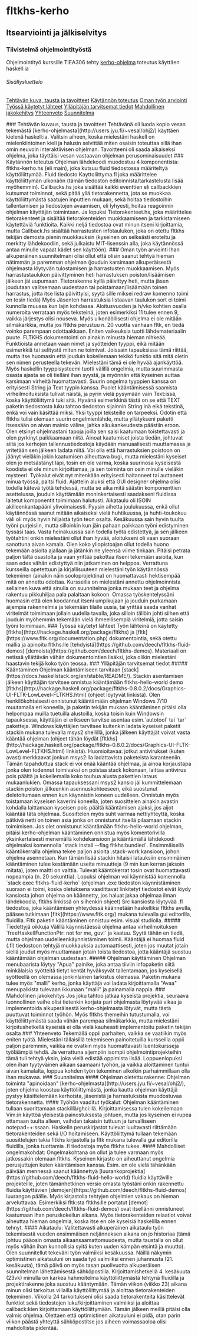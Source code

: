 # fltkhs-kerho


## Itsearviointi ja jälkiselvitys


### Tiivistelmä ohjelmointityöstä
Ohjelmointityö kurssille TIEA306 tehty [kerho-ohjelma](http://users.jyu.fi/~vesal/ohj2/) toteutus käyttäen haskell:ia


###### Sisällysluettelo
[Tehtävän kuva, tausta ja tavoitteet](#tehtava)
[Käytännön toteutus](#toteutus)
[Oman työn arviointi](#arviointi)
[Työssä käytetyt lähteet](#lähteet)
[Ylläpitäjän tarvitsemat tiedot](#ylläpidolle)
[Mahdollinen jakokehitys](#jatkokehitys)
[Yhteenveto](#yhteenveto)
[Suunnitelma](#suunnitelma)


<a name="tehtava"/>
### Tehtävän kuvaus, tausta ja tavoitteet
Tehtävänä oli luoda kopio vesan tekemästä [kerho-ohjelmasta](http://users.jyu.fi/~vesal/ohj2/) käyttäen kielenä haskell:ia. Valitsin aiheen, koska mielestäni haskell on mielenkiintoinen kieli ja halusin selvittää miten osaisin toteuttaa sillä ihan omin neuvoin interaktiivisen ohjelman. Tavoitteeni oli saada aikaiseksi ohjelma, joka täyttäisi vesan vastaavan ohjelman perusominaisuudet


<a name="toteutus"/>
### Käytännön toteutus
Ohjelman lähdekoodi muodostuu 4 komponentista: fltkhs-kerho.hs (eli main), joka kutsuu fluid tiedostossa määriteltyä käyttöliittymää. Fluid tiedosto Kayttoliittyma.fl joka määrittelee käyttöliittymän ulkonäön (tämän tiedoston editoinnista/tarkastelusta lisää myöhemmin). Callbacks.hs joka sisältää kaikki eventtien eli callbackkien kutsumat toiminnot, sekä pitää yllä tietorakennetta, jota se muokkaa käyttöliittymästä saatujen inputtien mukaan, sekä hoitaa tiedostoihin tallentamisen ja tiedostojen avaamisen, eli lyhyesti, hoitaa reagoinnin ohjelman käyttäjän toimintaan. Ja lopuksi Tietorakenteet.hs, joka määrittelee tietorakenteet ja sisältää tietorakenteiden muokkaamiseen ja tarkistamiseen käytettäviä funktioita. Kaikki neljä tiedostoa ovat minun itseni kirjoittamia, mutta Callback.hs sisältää harrastusten infotaulukon, joka on otettu fltkhs tekijän demosta pienin muokkauksin (kyseinen on selkeästi eroteltu ja merkitty lähdekoodiin, sekä julkaistu MIT-lisenssin alla, joka käytännössä antaa minulle vapaat kädet sen käyttöön).


<a name="arviointi"/>
### Oman työn arviointi
Ihan alkuperäinen suunnitelmani olisi ollut että olisin saanut tehtyä hieman nätimmän ja paremman ohjelman (jouduin karsimaan alkuperäisestä ohjelmasta löytyvän tulostamisen ja harrastusten muokkaamisen. Myös harrastustaulukon päivittyminen heti harrastuksen poiston/lisäämisen jälkeen jäi uupumaan. Tietorakenne kyllä päivittyy heti, mutta jäsen joudutaan valitsemaan uudestaan tai poistamaan/lisäämään toinen harrastus, jotta itse lista päivittyisi, syytä sille miksei redraw komenno toimi en tosin tiedä) Myös Jäsenten harrastuksia listaavan taulukon sort ei toimi kunnolla muussa kun lajin kohdassa. Aloitusvuoden ja h/vko kohtien osalla numeroita verrataan myös teksteinä, joten esimerkiksi 11 tulee ennen 9, vaikka järjestys olisi nouseva. Myös ulkonäöllisesti ohjelma ei ole mitään silmäkarkkia, mutta jos fltkhs perustuu n. 20 vuotta vanhaan fltk, en tiedä voinko parempaan odottaakkaan. Eniten vaikeuksia tuotti lähdemateriaalin puute. FLTKHS dokumentointi on ainakin minusta hieman nihkeää. Funktioista annetaan vaan nimet ja syötteiden tyyppi, eikä mitään esimerkkiä tai selitystä miten ne toimivat. Joissain tapauksissa tämä riittää, mutta itse huomasin että jouduin kokeilemaan tekikö funktio sitä mitä oletin sen nimen perusteella tekevän. Mielestäni tämä ei ole hyvää ajankäyttöä. Myös haskellin tyyppisysteemi tuotti välillä ongelmia, mutta suurimmasta osasta ajasta se oli tielläni ihan syystä, ja myönnän että kyseinen auttaa karsimaan virheitä huomattavasti. Suurin ongelma tyyppien kanssa on erityisesti String ja Text tyypin kanssa. Puolet kääntämisessä saamista virheilmoituksista tulivat näistä, ja pyrin vielä pysymään vain Text:issä, koska käyttöliittymä tuki sitä. Hyvänä esimerkkinä tästä on se että TEXT paketin tiedostosta luku tahtoo tiedoston sijainnin String:inä eikä tekstinä, enkä voi vain käsittää miksi. Yksi tyyppi teksteille on tarpeeksi. Odotin että fltkhs tulisi olemaan suurin ongelmienlähde, mutta yllätykseni paketti itsessään on aivan mainio väline, jahka alkukankeudesta päästiin eroon. Olen etsinyt ohjelmastani tapoja joilla sen saisi kaatumaan toistettavasti ja olen pyrkinyt paikkaamaan niitä. Ainoat kaatumiset joista tiedän, johtuvat siitä jos kerhojen tallennustiedostoja käydään manuaalisesti muuttamassa ja yritetään sen jälkeen ladata niitä. Voi olla että harrastuksien poistoon on jäänyt vieläkin jokin kaatumisen aiheuttava bugi, mutta mielestäni kyseiset olen jo metsästänyt läpi, tosin en ole varma, koska suurinosa kyseisestä koodista ei ole minun kirjoittamaa, ja sen toiminta on osin minulle vieläkin mysteeri. Työkalut eivät nyt mitenkään erityisesti haitanneet tai auttaneet minua työssä, paitsi fluid. Ajattelin aluksi että GUI designer ohjelma olisi todella kätevä työtä tehdessä, mutta se aika mitä säästin komponenttien asettelussa, jouduin käyttämään moninkertaisesti saadakseni fluidissa laitetut komponentit toimimaan halutusti. Aikataulu oli ISOIN akilleenkantapääni ylivoimaisesti. Pyysin aihetta joulukuussa, enkä ollut käytännössä saanut mitään aikaiseksi vielä huhtikuussa, ja huhti-toukokuu väli oli myös hyvin hiljaista työn teon osalta. Kesäkuussa sain hyvin tuulta työni purjeisiin, mutta silloinkin kun jäin pahaan paikkaan työni edistyminen tyssäsi taas. Vasta heinäkuussa sain todella työtä edistettyä, ja sen jälkeen työtahtini onkin mielestäni ollut ihan hyvää, aloitukseni oli vaan suoraan sanottuna aivan kamala. Olen koko yliopistoajan ollut todella huono tekemään asioita ajallaan ja jätänkin ne yleensä viime tinkaan. Pitäisi petrata paljon tältä osastolta ja vaan yrittää pakottaa itseni tekemään asioita, kun saan edes vähän edistyttyä niin jatkaminen on helppoa. Verrattuna kursseilla opetettuun ja kirjallisuuteen mielestäni työn käytännössä tekeminen (ainakin näin sooloprojektina) on huomattavasti hektisempää mitä on annettu odottaa. Kursseilla on mielestäni annettu ohjelmoinnista sellainen kuva että sinulla on suunnitelma jonka mukaan teet ja ohjelma rakentuu pikkuhiljaa pala palaltaan kokoon. Omassa työskentelyssäni huomasin että olen koodannut itseni umpikujaan ja jouduin purkamaan aijempia rakennelmia ja tekemään tilalle uusia, tai yrittää saada vanhat viritelmät toimimaan jollain uudella tavalla, joka silloin tällöin johti siihen että jouduin myöhemmin tekemään vielä ihmeellisempiä viritelmiä, jotta saisin työni toimimaan.


<a name="lähteet"/>
### Työssä käytetyt lähteet
Työn lähteinä on käytetty [fltkhs](http://hackage.haskell.org/package/fltkhs) ja [fltk](https://www.fltk.org/documentation.php) dokumentointia, sekä otettu mallia ja apinoitu fltkhs:lle [tehdyistä](https://github.com/deech/fltkhs-fluid-demos) [demoista](https://github.com/deech/fltkhs-demos). Materiaali on netissä yllättävän vähän dokumentointien lisäksi, joka olikin mielestäni haastavin tekijä koko työn teossa.


<a name="ylläpidolle"/>
### Ylläpitäjän tarvitsemat tiedot
##### Kääntäminen
Ohjelman kääntämiseen tarvitaan [stack](https://docs.haskellstack.org/en/stable/README/).
Stackin asentamisen jälkeen käyttäjän tarvitsee onnistua kääntämään fltkhs-hello-world demo [fltkhs](http://hackage.haskell.org/package/fltkhs-0.8.0.2/docs/Graphics-UI-FLTK-LowLevel-FLTKHS.html) (ohjeet löytyvät linkistä). Olen henkilökohtaisesti onnistunut kääntämään ohjelman Windows 7/10 muutamalla eri koneella, ja paketin tekijän mukaan kääntäminen pitäisi olla helpompaa muilla tuetuilla alustoilla, koska toisin kuin Windowsin tapauksessa, käyttäjän ei erikseen tarvitse asentaa esim.`autotool` tai `tar` paketteja. Windows käyttäjien tarvitsee kuitenkin ladata kyseiset paketit stackin mukana tulevalla msys2 shellillä, jonka jälkeen käyttäjät voivat vasta kääntää ohjelman (ohjeet tähän löydät [fltkhs](http://hackage.haskell.org/package/fltkhs-0.8.0.2/docs/Graphics-UI-FLTK-LowLevel-FLTKHS.html) linkistä). Huomioitavaa: jotkut antivirukset (kuten avast) merkkaavat jonkun msys2:lla ladattavista paketeista karanteeniin. Tämän tapahduttua stack ei voi enää kääntää ohjelmaa, ja ainoa korjaustapa jonka olen todennut toimivaksi on poistaa stack kokonaan, laittaa antivirus pois päältä ja kokeilemalla koko touhua alusta pakettien lataus mukaanlukien. Omassa tapauksessani msys2 kansio jäi kummittelemaan stackin poiston jälkeenkin asennuskohteeseen, eikä suostunut deletoitumaan ennen kun käynnistin koneen uudelleen. Onnistuin myös toistamaan kyseisen kaverini koneella, joten suosittelen ainakin avastin kohdalla laittamaan kyseisen pois päältä kääntämisen ajaksi, jos aijot kääntää tätä ohjelmaa. Suosittelen myös suht varmaa nettiyhteyttä, koska pätkivä netti on toinen asia jonka on onnistunut itsellä pilaamaan stackin toimimisen.
Jos olet onnistunut kääntämään fltkhs-hello-world ohjelman, pitäisi kerho-ohjelman kääntäminen onnistua myös komentorivillä yksinkertaisesti menemällä kohdekansioon ja kääntämällä lähdekoodi ohjelmaksi komennolla `stack install --flag fltkhs:bundled`. Ensimmäisellä kääntökerralla ohjelma tekee paljon asioita .stack-work kansioon, johon ohjelma asennetaan. Kun tämän lisää stackin hitaisii latauksiin ensimmäinen kääntäminen tulee kestämään useita minuutteja (9 min kun kerran jaksoin mitata), joten maltti on valttia. Tulevat kääntökerrat tosin ovat huomattavasti nopeampia (n. 20 sekunttia).
Lopuksi ohjelman voi käynnistää komennolla `stack exec fltkhs-fluid-kerho` 
(ohjelman .exe tiedoston käynnistäminen suoraan ei toimi, koska oletuksena vaadittavat linkitetyt tiedostot eivät löydy kansiosta johon ohjelma on käännetty, jos haluat jakaa ohjelmaa ilman lähdekoodia, fltkhs linkissä on siihenkin ohjeet)
Src kansiosta löytyvää .fl tiedostoa, joka kääntämisen yhteydessä käännetään haskelliksi fltkhs avulla, pääsee tutkimaan [fltk](https://www.fltk.org/) mukana tulevalla gui editorilla, fluidilla. Fltk paketin kääntäminen onnistuu esim. visual studiolla. 
##### Tiedettyjä oikkuja
Välillä käynnistäessä ohjelma antaa virheilmoituksen `freeHaskellFunctionPtr: not for me, guv!` ja kaatuu. Syytä tähän en tiedä, mutta ohjelman uudelleenkäynnistäminen toimii. Kääntäjä ei huomaa fluid (.fl) tiedostoon tehtyjä muokkauksia automaattisesti, joten jos muutat jotain siellä joudut myös muuttamaan jotain toista tiedostoa, jotta kääntäjä suostuu kääntämään ohjelman uudestaan.
##### Ohjelman käyttäminen
Ohjelman menubaarista löytyy "Apua" painike, joka antaa tiiviin infopaketin siitä minkälaisia syötteitä tietyt kentät hyväksyvät tallentamaan, jos kyseisellä syötteellä on olemassa jonkinlainen tarkistus olemassa. Paketin mukana tulee myös "malli" kerho, jonka käyttäjä voi ladata kirjoittamalla "Avaa" menupalkista tulevaan ikkunaan "malli" ja painamalla nappia.


<a name="jatkokehitys"/>
### Mahdollinen jakokehitys
Jos joku tahtoo jatkaa kyseistä projektia, seuraava luonnollinen vaihe olisi tietenkin korjata pari ohjelmasta löytyvää vikaa ja implementoida alkuperäisestä kerho-ohjelmasta lötyvät, mutta tästä puuttuvat toiminnot työhön. Myös fltkhs themeihin tutustumalla, voi käyttöliittymästä saada vähän parempaa silmäkarkkia, mutta mielestäni kirjoitushetkellä kyseisiä ei olla vielä kauheasti implementoitu paketin tekijän osalta


<a name="yhteenveto"/>
### Yhteenveto
Tekemällä oppii parhaiten, vaikka se vaatiikin myös eniten työtä. Mielestäni tällaisillä tekemiseen painoitetuilla kursseilla oppii paljon paremmin, vaikka ne ovatkin myös huomattavasti luentokursseja työläämpiä tehdä. Ja verrattuna aijempiin isompii ohjelmointiprojekteihin tämä tuli tehtyä yksin, joka vielä edistää oppimista lisää. Loppuenlopuksi olen ihan tyytyväinen aikaan saamaani työhön, ja vaikka aloittaminen tuntui aivan kamalalta, loppua kohden työn tekeminen alkoikin parhaimmillaan olla ihan mukavaa.


<a name="suunnitelma"/>
### Suunnitelma
#### Ohjelman oletettu rakenne: 
Ohjelman toiminta "apinoidaan" [kerho-ohjelmasta](http://users.jyu.fi/~vesal/ohj2/), joten ohjelma koostuu käyttöliittymästä, jonka kautta ohjelman käyttäjä pystyy käsittelemään kerhoista, jäsenistä ja harrastuksista muodostuvaa tietorakennetta.
#### Työhön vaaditut työkalut: 
Ohjelman kääntäminen tullaan suorittamaan stackillä/ghci:llä. Kirjoittamisessa tulen kokeilemaan Vim:in käyttöä yleisestä painostuksesta johtuen, mutta jos kyseinen ei rupea ottamaan tuulta alleen, vaihdan takaisin tuttuun ja turvalliseen notepad++:ssaan. Haskelin peruskirjastot tulevat luultavasti riittämään tietorakenteiden sekä I/O hoitamiseen. Käyttöliittymä tullaan tekemään suosittelujen takia fltkhs kirjastolla ja fltk mukana tulevalla gui editorilla fluidilla, jonka tuottamia .fl tiedostoja myös fltkhs tukee.
#### Mahdolliset ongelmakohdat: 
Ongelmakohtana on ollut ja tulee varmaan myös jatkossakin olemaan fltkhs. Kyseinen kirjasto on aiheuttanut ongelmia perusjuttujen kuten kääntämisen kanssa. Esim. en ole vielä tähänkään päivään mennessä saanut käännettyä [luurankoprojektia](https://github.com/deech/fltkhs-fluid-hello-world) fluidia käyttäville projekteille, joten tämänhetkinen versio omasta työstäni onkin rakennettu fluidia käyttävien [demojen](https://github.com/deech/fltkhs-fluid-demos) luurangon päälle. Myös kirjastolla tehtyjen ohjelmien vakaus on hieman arveluttavaa. Esimerkiksi fltk:sta fltkhs:lle portatut [demot](https://github.com/deech/fltkhs-fluid-demos) ovat itsellänni onnistuneet kaatumaan ihan peruskokeilun aikana. Myös tietorakenteiden relaatiot voivat aiheuttaa hieman ongelmia, koska itse en ole kyseisiä haskelilla ennen tehnyt.
#### Aikataulu: 
Valitettavasti alkuperäinen aikataulu työn tekemisestä vuoden ensimmäisen neljänneksen aikana on jo historiaa (tämä johtuu pääosin omasta aikaansaamattomuudesta, mutta taustalla on ollut myös vähän ihan kunnollisia syitä kuten uuden kämpän etsintä ja muutto). Olen suunnitellut tekeväni työn valmiiksi kesäkuussa. Näillä näkymin optimistinen aikatauluni on saada työ valmiiksi ennen juhannusta (21. kesäkuuta), tämä päivä on myös tasan puolivuotta alkuperäisen suunnitelman lähettämisestä sähköpostilla. Kirjoittamishetkellä 4. kesäkuuta (23vk) minulla on karkea hahmoitelma käyttöliittymästä tehtynä fluidilla ja projektirakenne joka suostuu kääntymään. Tämän viikon (viikko 23) aikana minun olisi tarkoitus viilailla käyttöliittymää ja aloittaa tietorakenteiden tekeminen. Viikolla 24 tarkoitukseni olisi saada tietorakenteita käsittelevät funktiot sekä tiedostojen luku/kirjoittaminen valmiiksi ja aloittaa callback:kien kirjoittamaan käyttöliittymään. Tämän jälkeen meillä pitäisi olla valmis ohjelma. Olettaen että optimistinen aikatauluni ei pidä, otan parin viikon päästä yhteyttä sähköpostitse jos aiheen voimassaoloa olisi mahdollista pidentää.
